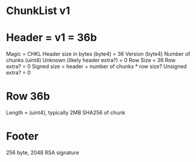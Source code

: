 # ChunkList v1

# Header = v1 = 36b

Magic = CHKL
Header size in bytes (byte4) = 36
Version (byte4)
Number of chunks (uint4)
Unknown (likely header extra?) = 0
Row Size = 36
Row extra? = 0
Signed size = header + number of chunks * row size?
Unsigned extra? = 0

# Row 36b

Length = (uint4), typically 2MB
SHA256 of chunk

# Footer
256 byte, 2048 RSA signature

